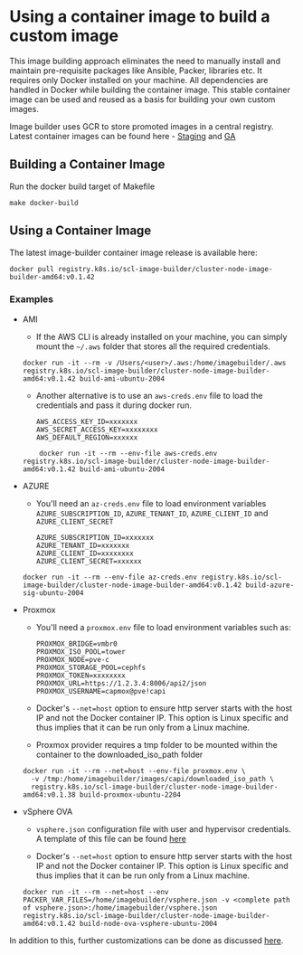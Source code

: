 # Using a container image to build a custom image
This image building approach eliminates the need to manually install and maintain pre-requisite packages like Ansible, Packer, libraries etc.
It requires only Docker installed on your machine. All dependencies are handled in Docker while building the container image. This stable container image can be used and reused as a basis for building your own custom images.

Image builder uses GCR to store promoted images in a central registry.
Latest container images can be found here - [Staging](https://gcr.io/k8s-staging-scl-image-builder/cluster-node-image-builder-amd64) and [GA](https://gcr.io/k8s-artifacts-prod/scl-image-builder/cluster-node-image-builder-amd64)

## Building a Container Image

Run the docker build target of Makefile

   ```commandline
   make docker-build
   ```

## Using a Container Image

The latest image-builder container image release is available here:

```commandline
docker pull registry.k8s.io/scl-image-builder/cluster-node-image-builder-amd64:v0.1.42
```

### Examples

- AMI
    - If the AWS CLI is already installed on your machine, you can simply mount the `~/.aws` folder that stores all the required credentials.

    ```commandline
    docker run -it --rm -v /Users/<user>/.aws:/home/imagebuilder/.aws registry.k8s.io/scl-image-builder/cluster-node-image-builder-amd64:v0.1.42 build-ami-ubuntu-2004
    ```
    - Another alternative is to use an `aws-creds.env` file to load the credentials and pass it during docker run.

      ```commandline
      AWS_ACCESS_KEY_ID=xxxxxxx
      AWS_SECRET_ACCESS_KEY=xxxxxxxx
      AWS_DEFAULT_REGION=xxxxxx
      ```

    ```commandline
        docker run -it --rm --env-file aws-creds.env registry.k8s.io/scl-image-builder/cluster-node-image-builder-amd64:v0.1.42 build-ami-ubuntu-2004
    ```

- AZURE
    - You'll need an `az-creds.env` file to load environment variables `AZURE_SUBSCRIPTION_ID`, `AZURE_TENANT_ID`, `AZURE_CLIENT_ID` and `AZURE_CLIENT_SECRET`

      ```commandline
      AZURE_SUBSCRIPTION_ID=xxxxxxx
      AZURE_TENANT_ID=xxxxxxx
      AZURE_CLIENT_ID=xxxxxxxx
      AZURE_CLIENT_SECRET=xxxxxx
      ```

    ```commandline
    docker run -it --rm --env-file az-creds.env registry.k8s.io/scl-image-builder/cluster-node-image-builder-amd64:v0.1.42 build-azure-sig-ubuntu-2004
    ```

- Proxmox
    - You'll need a `proxmox.env` file to load environment variables such as:

      ```commandline
      PROXMOX_BRIDGE=vmbr0
      PROXMOX_ISO_POOL=tower
      PROXMOX_NODE=pve-c
      PROXMOX_STORAGE_POOL=cephfs
      PROXMOX_TOKEN=xxxxxxxx
      PROXMOX_URL=https://1.2.3.4:8006/api2/json
      PROXMOX_USERNAME=capmox@pve!capi
      ```

    - Docker's `--net=host` option to ensure http server starts with the host IP and not the Docker container IP.
      This option is Linux specific and thus implies that it can be run only from a Linux machine.
    - Proxmox provider requires a tmp folder to be mounted within the container to the downloaded_iso_path folder

    ```commandline
    docker run -it --rm --net=host --env-file proxmox.env \
      -v /tmp:/home/imagebuilder/images/capi/downloaded_iso_path \
      registry.k8s.io/scl-image-builder/cluster-node-image-builder-amd64:v0.1.38 build-proxmox-ubuntu-2204
    ```

- vSphere OVA
    - `vsphere.json` configuration file with user and hypervisor credentials. A template of this file can be found [here](https://github.com/kubernetes-sigs/image-builder/blob/main/images/capi/packer/ova/vsphere.json)

    - Docker's `--net=host` option to ensure http server starts with the host IP and not the Docker container IP. This option is Linux specific and thus implies that it can be run only from a Linux machine.

    ```commandline
    docker run -it --rm --net=host --env PACKER_VAR_FILES=/home/imagebuilder/vsphere.json -v <complete path of vsphere.json>:/home/imagebuilder/vsphere.json registry.k8s.io/scl-image-builder/cluster-node-image-builder-amd64:v0.1.42 build-node-ova-vsphere-ubuntu-2004
    ```

In addition to this, further customizations can be done as discussed [here](./capi.md#customization).

